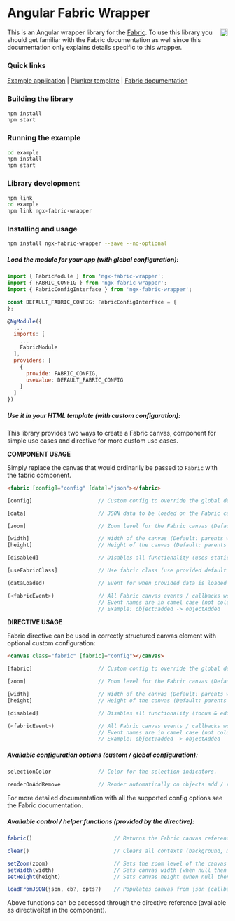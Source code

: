 # Angular Fabric Wrapper

<a href="https://badge.fury.io/js/ngx-fabric-wrapper"><img src="https://badge.fury.io/js/ngx-fabric-wrapper.svg" align="right" alt="npm version" height="18"></a>

This is an Angular wrapper library for the [Fabric](http://fabricjs.com/). To use this library you should get familiar with the Fabric documentation as well since this documentation only explains details specific to this wrapper.

### Quick links

[Example application](https://zefoy.github.io/ngx-fabric-wrapper/)
 | 
[Plunker template](http://plnkr.co/edit/NV8turYQr6iMwNG58DBk?p=preview)
 | 
[Fabric documentation](http://fabricjs.com/docs/)

### Building the library

```bash
npm install
npm start
```

### Running the example

```bash
cd example
npm install
npm start
```

### Library development

```bash
npm link
cd example
npm link ngx-fabric-wrapper
```

### Installing and usage

```bash
npm install ngx-fabric-wrapper --save --no-optional
```

##### Load the module for your app (with global configuration):

```javascript
import { FabricModule } from 'ngx-fabric-wrapper';
import { FABRIC_CONFIG } from 'ngx-fabric-wrapper';
import { FabricConfigInterface } from 'ngx-fabric-wrapper';

const DEFAULT_FABRIC_CONFIG: FabricConfigInterface = {
};

@NgModule({
  ...
  imports: [
    ...
    FabricModule
  ],
  providers: [
    {
      provide: FABRIC_CONFIG,
      useValue: DEFAULT_FABRIC_CONFIG
    }
  ]
})
```

##### Use it in your HTML template (with custom configuration):

This library provides two ways to create a Fabric canvas, component for simple use cases and directive for more custom use cases.

**COMPONENT USAGE**

Simply replace the canvas that would ordinarily be passed to `Fabric` with the fabric component.

```html
<fabric [config]="config" [data]="json"></fabric>
```

```javascript
[config]                     // Custom config to override the global defaults.

[data]                       // JSON data to be loaded on the Fabric canvas.

[zoom]                       // Zoom level for the Fabric canvas (Default: 1).

[width]                      // Width of the canvas (Default: parents width).
[height]                     // Height of the canvas (Default: parents height).

[disabled]                   // Disables all functionality (uses static canvas).

[useFabricClass]             // Use fabric class (use provided default styles).

(dataLoaded)                 // Event for when provided data is loaded to the canvas.

(<fabricEvent>)              // All Fabric canvas events / callbacks work as bindings.
                             // Event names are in camel case (not colon separated).
                             // Example: object:added -> objectAdded

```

**DIRECTIVE USAGE**

Fabric directive can be used in correctly structured canvas element with optional custom configuration:

```html
<canvas class="fabric" [fabric]="config"></canvas>
```

```javascript
[fabric]                     // Custom config to override the global defaults.

[zoom]                       // Zoom level for the Fabric canvas (Default: 1).

[width]                      // Width of the canvas (Default: parents width).
[height]                     // Height of the canvas (Default: parents height).

[disabled]                   // Disables all functionality (focus & editing).

(<fabricEvent>)              // All Fabric canvas events / callbacks work as bindings.
                             // Event names are in camel case (not colon separated).
                             // Example: object:added -> objectAdded
```

##### Available configuration options (custom / global configuration):

```javascript
selectionColor               // Color for the selection indicators.

renderOnAddRemove            // Render automatically on objects add / removal.
```

For more detailed documentation with all the supported config options see the Fabric documentation.

##### Available control / helper functions (provided by the directive):

```javascript
fabric()                          // Returns the Fabric canvas reference for full API access.

clear()                           // Clears all contexts (background, main, top) of an instance.

setZoom(zoom)                     // Sets the zoom level of the canvas (less than 1 zooms out).
setWidth(width)                   // Sets canvas width (when null then parent width is used).
setHeight(height)                 // Sets canvas height (when null then parent height is used).

loadFromJSON(json, cb?, opts?)    // Populates canvas from json (callback called when finished).
```

Above functions can be accessed through the directive reference (available as directiveRef in the component).
